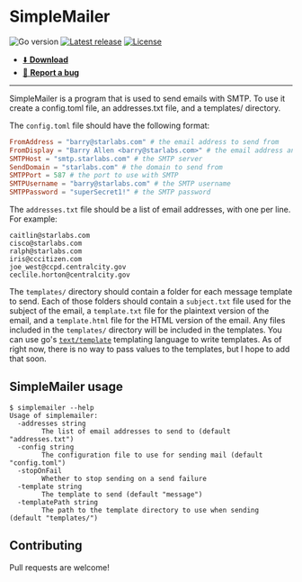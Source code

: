 # SimpleMailer

![Go version](https://img.shields.io/github/go-mod/go-version/willbarkoff/simplemailer?logo=go&style=flat-square)
[![Latest release](https://img.shields.io/github/v/tag/willbarkoff/simplemailer?label=latest%20release&sort=semver&style=flat-square)](https://github.com/willbarkoff/simplemailer/releases)
[![License](https://img.shields.io/github/license/willbarkoff/simplemailer?style=flat-square)](./LICENSE.md)

- [⬇️ **Download**](https://github.com/willbarkoff/simplemailer/releases) 
- [🐛 **Report a bug**](https://github.com/willbarkoff/simplemailer/issues/new)

---

SimpleMailer is a program that is used to send emails with SMTP. To use it create a config.toml file, an addresses.txt file, and a templates/ directory.

The `config.toml` file should have the following format:
```toml
FromAddress = "barry@starlabs.com" # the email address to send from
FromDisplay = "Barry Allen <barry@starlabs.com>" # the email address and name to display in sent mail
SMTPHost = "smtp.starlabs.com" # the SMTP server
SendDomain = "starlabs.com" # the domain to send from
SMTPPort = 587 # the port to use with SMTP
SMTPUsername = "barry@starlabs.com" # the SMTP username
SMTPPassword = "superSecret1!" # the SMTP password
```

The `addresses.txt` file should be a list of email addresses, with one per line. For example:
```
caitlin@starlabs.com
cisco@starlabs.com
ralph@starlabs.com
iris@cccitizen.com
joe_west@ccpd.centralcity.gov
ceclile.horton@centralcity.gov
```

The `templates/` directory should contain a folder for each message template to send. Each of those folders should contain a `subject.txt` file used for the subject of the email, a `template.txt` file for the plaintext version of the email, and a `template.html` file for the HTML version of the email. Any files included in the `templates/` directory will be included in the templates. You can use go's [`text/template`](https://golang.org/pkg/text/template/) templating language to write templates. As of right now, there is no way to pass values to the templates, but I hope to add that soon.

## SimpleMailer usage
```shell
$ simplemailer --help
Usage of simplemailer:
  -addresses string
        The list of email addresses to send to (default "addresses.txt")
  -config string
        The configuration file to use for sending mail (default "config.toml")
  -stopOnFail
        Whether to stop sending on a send failure
  -template string
        The template to send (default "message")
  -templatePath string
        The path to the template directory to use when sending (default "templates/")
```

## Contributing
Pull requests are welcome!